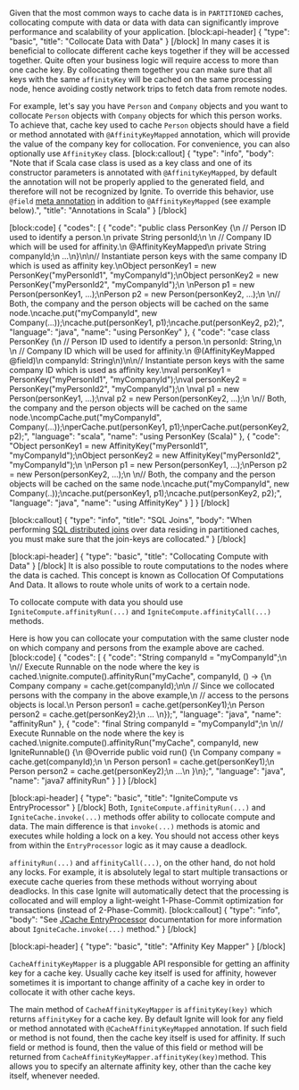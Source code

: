 Given that the most common ways to cache data is in `PARTITIONED` caches, collocating compute with data or data with data can significantly improve performance and scalability of your application.
[block:api-header]
{
  "type": "basic",
  "title": "Collocate Data with Data"
}
[/block]
In many cases it is beneficial to collocate different cache keys together if they will be accessed together. Quite often your business logic will require access to more than one cache key. By collocating them together you can make sure that all keys with the same `affinityKey` will be cached on the same processing node, hence avoiding costly network trips to fetch data from remote nodes.

For example, let's say you have `Person` and `Company` objects and you want to collocate `Person` objects with `Company` objects for which this person works. To achieve that, cache key used to cache `Person` objects should have a field or method annotated with `@AffinityKeyMapped` annotation, which will provide the value of the company key for collocation. For convenience, you can also optionally use `AffinityKey` class.
[block:callout]
{
  "type": "info",
  "body": "Note that if Scala case class is used as a key class and one of its constructor parameters is annotated with `@AffinityKeyMapped`, by default the annotation will not be properly applied to the generated field, and therefore will not be recognized by Ignite. To override this behavior, use `@field` [meta annotation](http://www.scala-lang.org/api/current/#scala.annotation.meta.package) in addition to `@AffinityKeyMapped` (see example below).",
  "title": "Annotations in Scala"
}
[/block]

[block:code]
{
  "codes": [
    {
      "code": "public class PersonKey {\n    // Person ID used to identify a person.\n    private String personId;\n \n    // Company ID which will be used for affinity.\n    @AffinityKeyMapped\n    private String companyId;\n    ...\n}\n\n// Instantiate person keys with the same company ID which is used as affinity key.\nObject personKey1 = new PersonKey(\"myPersonId1\", \"myCompanyId\");\nObject personKey2 = new PersonKey(\"myPersonId2\", \"myCompanyId\");\n \nPerson p1 = new Person(personKey1, ...);\nPerson p2 = new Person(personKey2, ...);\n \n// Both, the company and the person objects will be cached on the same node.\ncache.put(\"myCompanyId\", new Company(...));\ncache.put(personKey1, p1);\ncache.put(personKey2, p2);",
      "language": "java",
      "name": "using PersonKey"
    },
    {
      "code": "case class PersonKey (\n    // Person ID used to identify a person.\n    personId: String,\n \n    // Company ID which will be used for affinity.\n    @(AffinityKeyMapped @field)\n    companyId: String\n)\n\n// Instantiate person keys with the same company ID which is used as affinity key.\nval personKey1 = PersonKey(\"myPersonId1\", \"myCompanyId\");\nval personKey2 = PersonKey(\"myPersonId2\", \"myCompanyId\");\n \nval p1 = new Person(personKey1, ...);\nval p2 = new Person(personKey2, ...);\n \n// Both, the company and the person objects will be cached on the same node.\ncompCache.put(\"myCompanyId\", Company(...));\nperCache.put(personKey1, p1);\nperCache.put(personKey2, p2);",
      "language": "scala",
      "name": "using PersonKey (Scala)"
    },
    {
      "code": "Object personKey1 = new AffinityKey(\"myPersonId1\", \"myCompanyId\");\nObject personKey2 = new AffinityKey(\"myPersonId2\", \"myCompanyId\");\n \nPerson p1 = new Person(personKey1, ...);\nPerson p2 = new Person(personKey2, ...);\n \n// Both, the company and the person objects will be cached on the same node.\ncache.put(\"myCompanyId\", new Company(..));\ncache.put(personKey1, p1);\ncache.put(personKey2, p2);",
      "language": "java",
      "name": "using AffinityKey"
    }
  ]
}
[/block]

[block:callout]
{
  "type": "info",
  "title": "SQL Joins",
  "body": "When performing [SQL distributed joins](/docs/cache-queries#sql-queries) over data residing in partitioned caches, you must make sure that the join-keys are collocated."
}
[/block]

[block:api-header]
{
  "type": "basic",
  "title": "Collocating Compute with Data"
}
[/block]
It is also possible to route computations to the nodes where the data is cached. This concept is known as Collocation Of Computations And Data. It allows to route whole units of work to a certain node. 

To collocate compute with data you should use `IgniteCompute.affinityRun(...)` and `IgniteCompute.affinityCall(...)` methods.

Here is how you can collocate your computation with the same cluster node on which company and persons from the example above are cached.
[block:code]
{
  "codes": [
    {
      "code": "String companyId = \"myCompanyId\";\n \n// Execute Runnable on the node where the key is cached.\nignite.compute().affinityRun(\"myCache\", companyId, () -> {\n  Company company = cache.get(companyId);\n\n  // Since we collocated persons with the company in the above example,\n  // access to the persons objects is local.\n  Person person1 = cache.get(personKey1);\n  Person person2 = cache.get(personKey2);\n  ...  \n});",
      "language": "java",
      "name": "affinityRun"
    },
    {
      "code": "final String companyId = \"myCompanyId\";\n \n// Execute Runnable on the node where the key is cached.\nignite.compute().affinityRun(\"myCache\", companyId, new IgniteRunnable() {\n  @Override public void run() {\n    Company company = cache.get(companyId);\n    \n    Person person1 = cache.get(personKey1);\n    Person person2 = cache.get(personKey2);\n    ...\n  }\n};",
      "language": "java",
      "name": "java7 affinityRun"
    }
  ]
}
[/block]

[block:api-header]
{
  "type": "basic",
  "title": "IgniteCompute vs EntryProcessor"
}
[/block]
Both, `IgniteCompute.affinityRun(...)` and `IgniteCache.invoke(...)` methods offer ability to collocate compute and data. The main difference is that `invoke(...)` methods is atomic and executes while holding a lock on a key. You should not access other keys from within the `EntryProcessor` logic as it may cause a deadlock. 

 `affinityRun(...)` and `affinityCall(...)`, on the other hand, do not hold any locks. For example, it is absolutely legal to start multiple transactions or execute cache queries from these methods without worrying about deadlocks. In this case Ignite will automatically detect that the processing is collocated and will employ a light-weight 1-Phase-Commit optimization for transactions (instead of 2-Phase-Commit).
[block:callout]
{
  "type": "info",
  "body": "See [JCache EntryProcessor](/docs/jcache#entryprocessor) documentation for more information about `IgniteCache.invoke(...)` method."
}
[/block]

[block:api-header]
{
  "type": "basic",
  "title": "Affinity Key Mapper"
}
[/block]

`CacheAffinityKeyMapper` is a pluggable API responsible for getting an affinity key for a cache key. Usually cache key itself is used for affinity, however sometimes it is important to change affinity of a cache key in order to collocate it with other cache keys.

The main method of `CacheAffinityKeyMapper` is `affinityKey(key)` which returns `affinityKey` for a cache key. By default Ignite will look for any field or method annotated with `@CacheAffinityKeyMapped` annotation. If such field or method is not found, then the cache key itself is used for affinity. If such field or method is found, then the value of this field or method will be returned from `CacheAffinityKeyMapper.affinityKey(key)`method. This allows you to specify an alternate affinity key, other than the cache key itself, whenever needed.